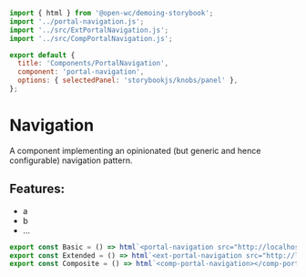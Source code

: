 ```js script
import { html } from '@open-wc/demoing-storybook';
import '../portal-navigation.js';
import '../src/ExtPortalNavigation.js';
import '../src/CompPortalNavigation.js';

export default {
  title: 'Components/PortalNavigation',
  component: 'portal-navigation',
  options: { selectedPanel: 'storybookjs/knobs/panel' },
};
```

# Navigation

A component implementing an opinionated (but generic and hence configurable) navigation pattern.

## Features:

- a
- b
- ...

```js preview-story
export const Basic = () => html`<portal-navigation src="http://localhost:8001/data.json"></portal-navigation>`;
export const Extended = () => html`<ext-portal-navigation src="http://localhost:8001/data.json"></ext-portal-navigation>`;
export const Composite = () => html`<comp-portal-navigation></comp-portal-navigation>`;

```
